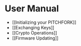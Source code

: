 # User Manual

* [[Initializing your PITCHFORK]]
* [[Exchanging Keys]]
* [[Crypto Operations]]
* [[Firmware Updating]]
